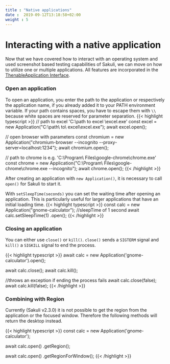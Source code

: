 ```yaml
---
title : "Native applications"
date :  2019-09-12T13:18:58+02:00
weight : 5
---
```


# Interacting with a native application

Now that we have covered how to interact with an operating system and used screenshot based testing
capabilities of Sakuli, we can move on how to utilize one or multiple applications.
All features are incorporated in the <a href="https://sakuli.io/apidoc/sakuli-legacy/interfaces/thenableapplication.html" target="_blank">ThenableApplication Interface</a>.


### Open an application

To open an application, you enter the path to the application or respectively the application name, if you already
added it to your PATH environment variable. If your path contains spaces, you have to escape them with `\\` because white spaces are reserved for parameter separation.
{{< highlight typescript >}}
// path to excel 'C:\\path to excel \excel.exe'
const excel = new Application("C:\\path\\ to\\ excel\excel.exe");
await excel.open();

// open browser with parameters
const chromium = new Application("chromium-browser --incognito --proxy-server=localhost:1234");
await chromium.open();

// path to chrome is e.g. 'C:\\Program\\ Files\google-chrome\chrome.exe'
const chrome = new Application("C:\\Program\\ Files\google-chrome\chrome.exe --incognito");
await chrome.open();
{{< /highlight >}}

After creating an application with `new Application()`, it is necessary to call `open()` for Sakuli to start it.


With `setSleepTime(seconds)` you can set the waiting time after opening an application. This is particularly useful for
larger applications that have an initial loading time.
{{< highlight typescript >}}
const calc = new Application("gnome-calculator");
//sleepTime of 1 second
await calc.setSleepTime(1)
    .open();
{{< /highlight >}}



### Closing an application
You can either use `close()` or `kill()`. `close()` sends a `SIGTERM` signal and `kill()` a `SIGKILL` signal to end the
process.

{{< highlight typescript >}}
await calc = new Application('gnome-calculator').open();

await calc.close();
await calc.kill();


//throws an exception if ending the process fails
await calc.close(false);
await calc.kill(false);
{{< /highlight >}}

### Combining with Region

Currently (Sakuli v2.3.0) it is not possible to get the region from the application or the focused window. Therefore the
following methods will return the desktop instead.

{{< highlight typescript >}}
const calc = new Application('gnome-calculator');

await calc.open()
    .getRegion();
    
await calc.open()
    .getRegionForWindow();
{{< /highlight >}}
